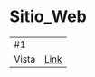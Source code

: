 # Sitio_Web

<table>
          <tr>
                <td colspan="2">#1 </td>
         </tr>
         <tr>
                <td>Vista</td> 
		<td><a href="https://rodrigovidalguzmandiaz.github.io/Sitio_Web/">Link</a></td> 
	</tr>
</table>
